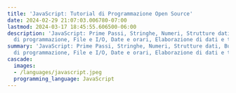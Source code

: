 ```yaml
---
title: 'JavaScript: Tutorial di Programmazione Open Source'
date: 2024-02-29 21:07:03.006780-07:00
lastmod: 2024-03-17 18:45:55.606500-06:00
description: 'JavaScript: Prime Passi, Stringhe, Numeri, Strutture dati, Buone pratiche
  di programmazione, File e I/O, Date e orari, Elaborazione di dati e testo, Test…'
summary: 'JavaScript: Prime Passi, Stringhe, Numeri, Strutture dati, Buone pratiche
  di programmazione, File e I/O, Date e orari, Elaborazione di dati e testo, Test…'
cascade:
  images:
  - /languages/javascript.jpeg
  programming_language: JavaScript
---
```


